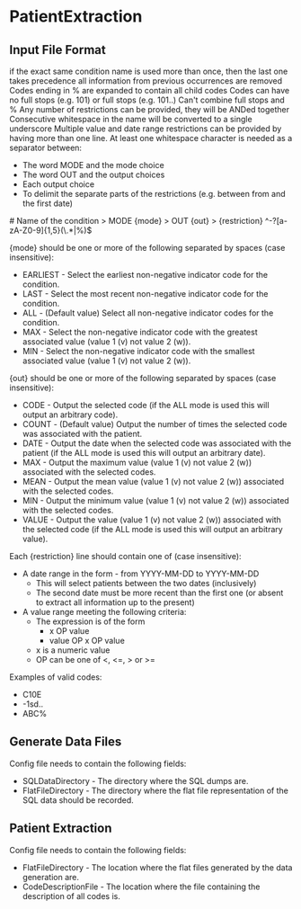 # PatientExtraction

## Input File Format
if the exact same condition name is used more than once, then the last one takes precedence
    all information from previous occurrences are removed
Codes ending in % are expanded to contain all child codes
Codes can have no full stops (e.g. 101) or full stops (e.g. 101..)
Can't combine full stops and %
Any number of restrictions can be provided, they will be ANDed together
Consecutive whitespace in the name will be converted to a single underscore
Multiple value and date range restrictions can be provided by having more than one line.
At least one whitespace character is needed as a separator between:

- The word MODE and the mode choice
- The word OUT and the output choices
- Each output choice
- To delimit the separate parts of the restrictions (e.g. between from and the first date)

\# Name of the condition
\> MODE {mode}
\> OUT {out}
\> {restriction}
^-?[a-zA-Z0-9]{1,5}(\\.*|%)$

{mode} should be one or more of the following separated by spaces (case insensitive):

- EARLIEST - Select the earliest non-negative indicator code for the condition.
- LAST - Select the most recent non-negative indicator code for the condition.
- ALL - (Default value) Select all non-negative indicator codes for the condition.
- MAX - Select the non-negative indicator code with the greatest associated value (value 1 (v) not value 2 (w)).
- MIN - Select the non-negative indicator code with the smallest associated value (value 1 (v) not value 2 (w)).

{out} should be one or more of the following separated by spaces (case insensitive):

- CODE - Output the selected code (if the ALL mode is used this will output an arbitrary code).
- COUNT - (Default value) Output the number of times the selected code was associated with the patient.
- DATE - Output the date when the selected code was associated with the patient (if the ALL mode is used this will output an arbitrary date).
- MAX - Output the maximum value (value 1 (v) not value 2 (w)) associated with the selected codes.
- MEAN - Output the mean value (value 1 (v) not value 2 (w)) associated with the selected codes.
- MIN - Output the minimum value (value 1 (v) not value 2 (w)) associated with the selected codes.
- VALUE - Output the value (value 1 (v) not value 2 (w)) associated with the selected code (if the ALL mode is used this will output an arbitrary value).

Each {restriction} line should contain one of (case insensitive):

- A date range in the form - from YYYY-MM-DD to YYYY-MM-DD
    - This will select patients between the two dates (inclusively)
    - The second date must be more recent than the first one (or absent to extract all information up to the present)
- A value range meeting the following criteria:
    - The expression is of the form
        - x OP value
        - value OP x OP value
    - x is a numeric value
    - OP can be one of <, <=, > or >=

Examples of valid codes:

- C10E
- -1sd..
- ABC%

## Generate Data Files
Config file needs to contain the following fields:

- SQLDataDirectory - The directory where the SQL dumps are.
- FlatFileDirectory - The directory where the flat file representation of the SQL data should be recorded.

## Patient Extraction
Config file needs to contain the following fields:

- FlatFileDirectory - The location where the flat files generated by the data generation are.
- CodeDescriptionFile - The location where the file containing the description of all codes is.
